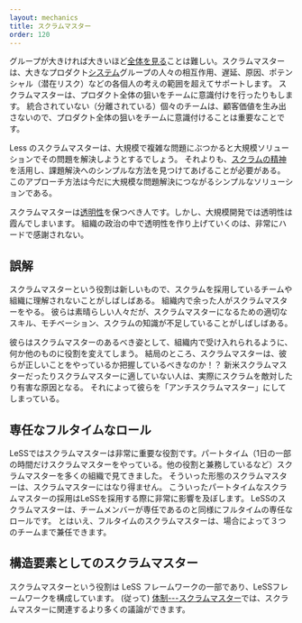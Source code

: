 ```yaml
---
layout: mechanics
title: スクラムマスター
order: 120
---
```


<!---
The bigger the group, the harder it is to [see the whole](../principles/whole-product-focus.html). A ScrumMaster helps people to see beyond their individual perspective to the larger production [system](../principles/systems_thinking.html)—the product group interactions, delays, causes, and potentials. He also reminds everyone of the whole-product focus. This is key because unintegrated individual team output won’t create customer value.
--->

グループが大きければ大きいほど[全体を見る](../principles/whole-product-focus.jp.html)ことは難しい。スクラムマスターは、大きなプロダクト[システム](../principles/systems_thinking.jp.html)グループの人々の相互作用、遅延、原因、ポテンシャル（潜在リスク）などの各個人の考えの範囲を超えてサポートします。
スクラムマスターは、プロダクト全体の狙いをチームに意識付けを行ったりもします。
統合されていない（分離されている）個々のチームは、顧客価値を生み出さないので、プロダクト全体の狙いをチームに意識付けることは重要なことです。

<!---
A LeSS ScrumMaster will encounter complex large-scale problems and he’ll need to resist resolving them with complex large-scale solutions. Instead, he’ll need to leverage the [spirit of Scrum](../principles/large_scale_scrum_is_scrum.html) and find simple ways to empower people to resolve their impediments. This approach leads to large-scale, yet simple, solutions.
--->

Less のスクラムマスターは、大規模で複雑な問題にぶつかると大規模ソリューションでその問題を解決しようとするでしょう。
それよりも、[スクラムの精神](../principles/large_scale_scrum_is_scrum.jp.html)を活用し、課題解決へのシンプルな方法を見つけてあげることが必要がある。
このアプローチ方法は今だに大規模な問題解決につながるシンプルなソリューションである。

<!---
ScrumMasters are guardians of [transparency](../principles/transparency.html). But most large-scale product development has a persistent haze hovering over it. Clearing the haze, that is, creating transparency, is a hard and thankless job in an organization’s political jungle.
--->

スクラムマスターは[透明性](../principles/transparency.jp.html)を保つべき人です。しかし、大規模開発では透明性は霞んでしまいます。
組織の政治の中で透明性を作り上げていくのは、非常にハードで感謝されない。

<!---
## Misunderstood
--->
## 誤解

<!---
The ScrumMaster role is a new one and often not understood by teams and organizations who are adopting Scrum. A frequent response is to make the “leftover people” the ScrumMasters. They might be nice people but often lack the right skills, motivation, and Scrum knowledge to be effective ScrumMasters. They morph the role into something else which then becomes accepted within the organization as the way a ScrumMaster should be. After all, the ScrumMaster should know if they’re doing things correctly, right? Sometimes well-meaning ScrumMasters who are new to Scrum or not a good fit for the ScrumMaster role cause things to happen that are actually counter to Scrum and detrimental to Scrum adoption, thereby transforming them into anti-ScrumMasters.
--->

スクラムマスターという役割は新しいもので、スクラムを採用しているチームや組織に理解されないことがしばしばある。
組織内で余った人がスクラムマスターをやる。
彼らは素晴らしい人々だが、スクラムマスターになるための適切なスキル、モチベーション、スクラムの知識が不足していることがしばしばある。

彼らはスクラムマスターのあるべき姿として、組織内で受け入れられるように、何か他のものに役割を変えてしまう。
結局のところ、スクラムマスターは、彼らが正しいことをやっているか把握しているべきなのか！？
新米スクラムマスターだったりスクラムマスターに適していない人は、実際にスクラムを敵対したり有害な原因となる。 それによって彼らを「アンチスクラムマスター」にしてしまっている。

<!---
## Dedicated full-time role
--->
## 専任なフルタイムなロール

<!---
In LeSS, the ScrumMaster role is vital. We've seen many organizations try part-time ScrumMasters, which usually leads to no ScrumMasters at all. This then affects the LeSS adoption enormously. In LeSS the ScrumMaster is a dedicated, full-time role in the same way that being a Scrum Team member is a dedicated, full-time role. Having said that, it is possible for one full-time ScrumMaster fill the role for up to three teams, depending on any number of factors.
--->

LeSSではスクラムマスターは非常に重要な役割です。パートタイム（1日の一部の時間だけスクラムマスターをやっている。他の役割と兼務しているなど）スクラムマスターを多くの組織で見てきました。
そういった形態のスクラムマスターは、スクラムマスターにはなり得ません。
こういったパートタイムなスクラムマスターの採用はLeSSを採用する際に非常に影響を及ぼします。
LeSSのスクラムマスターは、チームメンバーが専任であるのと同様にフルタイムの専任なロールです。
とはいえ、フルタイムのスクラムマスターは、場合によって３つのチームまで兼任できます。

<!---
## ScrumMaster as structure element
--->
## 構造要素としてのスクラムマスター

<!---
The ScrumMaster role is a part of the LeSS framework and is also responsible for structure. Therefore, you will find more discussion related to the ScrumMaster in the [Structure---ScrumMaster section](../structure/scrummaster.html)
--->

スクラムマスターという役割は LeSS フレームワークの一部であり、LeSSフレームワークを構成しています。
(従って) [体制---スクラムマスター](../structure/scrummaster.jp.html)では、スクラムマスターに関連するより多くの議論ができます。

